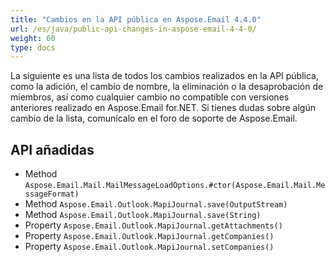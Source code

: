 ```yaml
---
title: "Cambios en la API pública en Aspose.Email 4.4.0"
url: /es/java/public-api-changes-in-aspose-email-4-4-0/
weight: 60
type: docs
---
```


La siguiente es una lista de todos los cambios realizados en la API pública, como la adición, el cambio de nombre, la eliminación o la desaprobación de miembros, así como cualquier cambio no compatible con versiones anteriores realizado en Aspose.Email for.NET. Si tienes dudas sobre algún cambio de la lista, comunícalo en el foro de soporte de Aspose.Email.
## **API añadidas**
- Method `Aspose.Email.Mail.MailMessageLoadOptions.#ctor(Aspose.Email.Mail.MessageFormat)`
- Method `Aspose.Email.Outlook.MapiJournal.save(OutputStream)`
- Method `Aspose.Email.Outlook.MapiJournal.save(String)`
- Property `Aspose.Email.Outlook.MapiJournal.getAttachments()`
- Property `Aspose.Email.Outlook.MapiJournal.getCompanies()`
- Property `Aspose.Email.Outlook.MapiJournal.setCompanies()`
